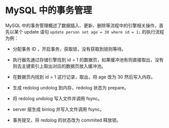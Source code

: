 # MySQL 中的事务管理

MySQL 中的事务管理概述了数据插入、更新、删除等流程中的引擎相关操作，首先以某个 update 语句 `update person set age = 30 where id = 1;` 的执行流程为例：

- 分配事务 ID ，开启事务，获取锁，没有获取到锁则等待。

- 执行器先通过存储引擎找到 id = 1 的数据页，如果缓冲池有则直接取出，没有则去主键索引上取出对应的数据页放入缓冲池。

- 在数据页内找到 id = 1 这行记录，取出，将 age 改为 30 然后写入内存。

- 生成 redolog undolog 到内存，redolog 状态为 prepare。

- 将 redolog undolog 写入文件并调用 fsync。

- server 层生成 binlog 并写入文件调用 fsync。

- 事务提交，将 redolog 的状态改为 commited 释放锁。
